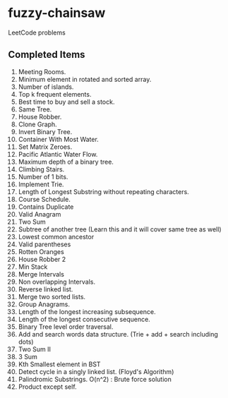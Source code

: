# fuzzy-chainsaw
LeetCode problems

## Completed Items
1. Meeting Rooms.
2. Minimum element in rotated and sorted array.
3. Number of islands.
4. Top k frequent elements.
5. Best time to buy and sell a stock. 
6. Same Tree.
7. House Robber.
8. Clone Graph.
9. Invert Binary Tree.
10. Container With Most Water.
11. Set Matrix Zeroes. 
12. Pacific Atlantic Water Flow. 
13. Maximum depth of a binary tree.
14. Climbing Stairs.
15. Number of 1 bits.
16. Implement Trie.
17. Length of Longest Substring without repeating characters.
18. Course Schedule.
19. Contains Duplicate
20. Valid Anagram
21. Two Sum
22. Subtree of another tree (Learn this and it will cover same tree as well)
23. Lowest common ancestor
24. Valid parentheses
25. Rotten Oranges
26. House Robber 2
27. Min Stack
28. Merge Intervals
29. Non overlapping Intervals.
30. Reverse linked list.
31. Merge two sorted lists.
32. Group Anagrams.
33. Length of the longest increasing subsequence.
34. Length of the longest consecutive sequence.
35. Binary Tree level order traversal.
36. Add and search words data structure. (Trie + add + search including dots)
37. Two Sum II
38. 3 Sum
39. Kth Smallest element in BST
40. Detect cycle in a singly linked list. (Floyd's Algorithm)
41. Palindromic Substrings. O(n^2) : Brute force solution
42. Product except self.
